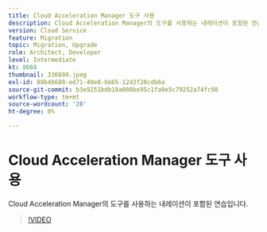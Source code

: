 ```yaml
---
title: Cloud Acceleration Manager 도구 사용
description: Cloud Acceleration Manager의 도구를 사용하는 내레이션이 포함된 연습입니다.
version: Cloud Service
feature: Migration
topic: Migration, Upgrade
role: Architect, Developer
level: Intermediate
kt: 8668
thumbnail: 336699.jpeg
exl-id: 88b4b688-ed71-40e8-bb65-12d3f20cdb6a
source-git-commit: b3e9251bdb18a008be95c1fa9e5c79252a74fc98
workflow-type: tm+mt
source-wordcount: '28'
ht-degree: 0%

---
```


# Cloud Acceleration Manager 도구 사용

Cloud Acceleration Manager의 도구를 사용하는 내레이션이 포함된 연습입니다.

>[!VIDEO](https://video.tv.adobe.com/v/336699?quality=12&learn=on)
